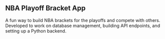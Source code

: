 ## NBA Playoff Bracket App

A fun way to build NBA brackets for the playoffs and compete with others. Developed to work on database management, building API endpoints, and setting up a Python backend.